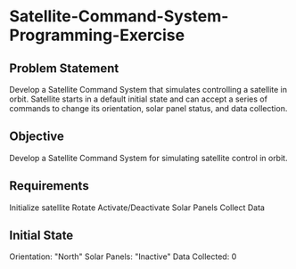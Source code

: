 # Satellite-Command-System-Programming-Exercise
## Problem Statement
Develop a Satellite Command System that simulates controlling a satellite in orbit. Satellite starts in a default initial state and can accept a series of commands to change its orientation, solar panel status, and data collection.


## Objective
Develop a Satellite Command System for simulating satellite control in orbit.

## Requirements
Initialize satellite
Rotate
Activate/Deactivate Solar Panels
Collect Data

## Initial State
Orientation: "North"
Solar Panels: "Inactive"
Data Collected: 0

